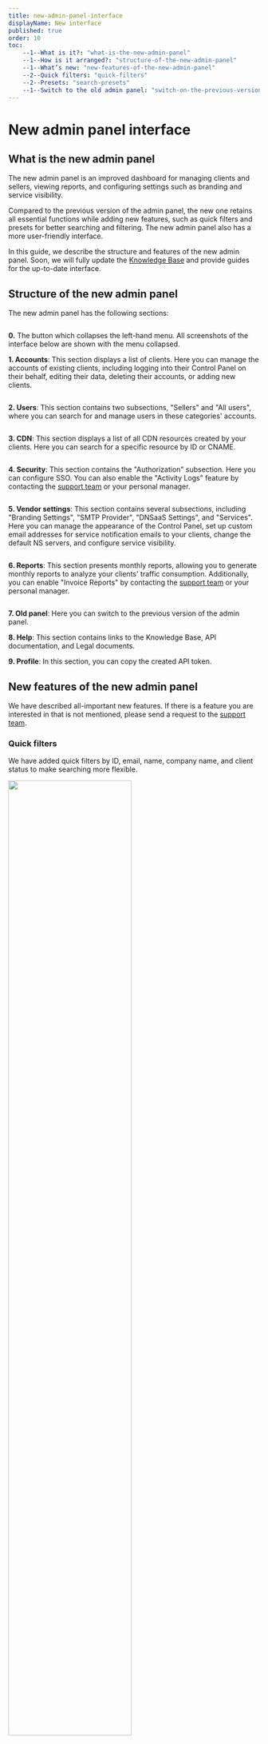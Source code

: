 ```yaml
---
title: new-admin-panel-interface
displayName: New interface
published: true
order: 10
toc:
    --1--What is it?: "what-is-the-new-admin-panel"
    --1--How is it arranged?: "structure-of-the-new-admin-panel"
    --1--What’s new: "new-features-of-the-new-admin-panel"
    --2--Quick filters: "quick-filters"
    --2--Presets: "search-presets"
    --1--Switch to the old admin panel: "switch-on-the-previous-version-of-the-admin-panel"
---
```

# New admin panel interface

## What is the new admin panel

The new admin panel is an improved dashboard for managing clients and sellers, viewing reports, and configuring settings such as branding and service visibility.

Compared to the previous version of the admin panel, the new one retains all essential functions while adding new features, such as quick filters and presets for better searching and filtering. The new admin panel also has a more user-friendly interface.

In this guide, we describe the structure and features of the new admin panel. Soon, we will fully update the <a href="gcore.com/docs/reseller-support" target="_blank">Knowledge Base</a> and provide guides for the up-to-date interface. 

## Structure of the new admin panel

The new admin panel has the following sections: 

<img src="https://assets.gcore.pro/docs/reseller-support/new-admin-panel-interface/admin-panel-10.png" alt="">

**0\.** The button which collapses the left-hand menu. All screenshots of the interface below are shown with the menu collapsed. 

**1\. Accounts**: This section displays a list of clients. Here you can manage the accounts of existing clients, including logging into their Control Panel on their behalf, editing their data, deleting their accounts, or adding new clients. 

<img src="https://assets.gcore.pro/docs/reseller-support/new-admin-panel-interface/clients-20.png" alt="">

**2\. Users**: This section contains two subsections, "Sellers" and "All users", where you can search for and manage users in these categories' accounts. 

<img src="https://assets.gcore.pro/docs/reseller-support/new-admin-panel-interface/users-30.png" alt="">

**3\. CDN**: This section displays a list of all CDN resources created by your clients. Here you can search for a specific resource by ID or CNAME.

<img src="https://assets.gcore.pro/docs/reseller-support/new-admin-panel-interface/cdn-40.png" alt="">

**4\. Security**: This section contains the "Authorization" subsection. Here you can configure SSO. You can also enable the "Activity Logs" feature by contacting the [support team](mailto:support@gcore.com) or your personal manager. 

<img src="https://assets.gcore.pro/docs/reseller-support/new-admin-panel-interface/security-50.png" alt="">

**5\. Vendor settings**: This section contains several subsections, including "Branding Settings", "SMTP Provider", "DNSaaS Settings", and "Services". Here you can manage the appearance of the Control Panel, set up custom email addresses for service notification emails to your clients, change the default NS servers, and configure service visibility.

<img src="https://assets.gcore.pro/docs/reseller-support/new-admin-panel-interface/vendor-settings-60.png" alt="">

**6\. Reports**: This section presents monthly reports, allowing you to generate monthly reports to analyze your clients' traffic consumption. Additionally, you can enable "Invoice Reports" by contacting the [support team](mailto:support@gcore.com) or your personal manager. 

<img src="https://assets.gcore.pro/docs/reseller-support/new-admin-panel-interface/reports-70.png" alt="">

**7\. Old panel**: Here you can switch to the previous version of the admin panel. 

**8\. Help**: This section contains links to the Knowledge Base, API documentation, and Legal documents. 

**9\. Profile**: In this section, you can copy the created API token. 

## New features of the new admin panel  

We have described all-important new features. If there is a feature you are interested in that is not mentioned, please send a request to the [support team](mailto:support@gcore.com). 

### Quick filters

We have added quick filters by ID, email, name, company name, and client status to make searching more flexible.

<img src="https://assets.gcore.pro/docs/reseller-support/new-admin-panel-interface/quick-filters-80.png" alt="" width="70%">

### Search presets 

We have added the ability to create presets for your search. With this feature, you can save filters to quickly apply them to future searches without having to recreate them each time.

To create a preset:

1\. Open the "Accounts" section and click **Add filter**.

<img src="https://assets.gcore.pro/docs/reseller-support/new-admin-panel-interface/search-presets-90.png" alt="" width="70%">

2\. Choose the necessary filters from the list, add the conditions, and click **Apply** filter. We suggest different filters in addition to the quick filters listed on the page. Applied filters will be added to the page. For example, we added filters by only real accounts (not tested) and CDN status "New":

<img src="https://assets.gcore.pro/docs/reseller-support/new-admin-panel-interface/search-presets-100.png" alt="" width="70%">

3\. When all necessary filters have been added, click **My presets** and **Set current set as a preset**.  

<img src="https://assets.gcore.pro/docs/reseller-support/new-admin-panel-interface/search-presets-110.png" alt="" width="70%">

4\. Type a name and click **Create**. 

<img src="https://assets.gcore.pro/docs/reseller-support/new-admin-panel-interface/search-presets-120.png" alt="" width="50%">

After that, the created preset will be displayed in the list of presets.

## Switch on the previous version of the admin panel 

By default, the new admin panel will open after <a href="https://auth.gcore.top/login/admin/signin" target="_blank">authorization</a>. We will continue to support the previous interface version for several months. Click the "Old panel" tab on the left menu to switch it on. 

<img src="https://assets.gcore.pro/docs/reseller-support/new-admin-panel-interface/switch-to-old-130.png" alt="" width="50%">

**Note**: After a few months, support for the old admin panel will be suspended. We recommend using the new admin panel to become familiar with it as soon as possible. 